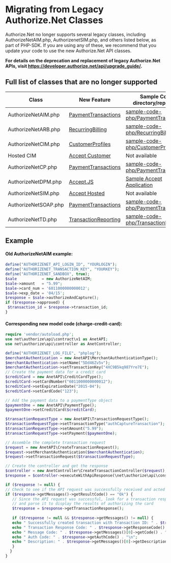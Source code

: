 # Migrating from Legacy Authorize.Net Classes

Authorize.Net no longer supports several legacy classes, including AuthorizeNetAIM.php, AuthorizenetSIM.php, and others listed below, as part of PHP-SDK. If you are using any of these, we recommend that you update your code to use the new Authorize.Net API classes.

**For details on the deprecation and replacement of legacy Authorize.Net APIs, visit https://developer.authorize.net/api/upgrade_guide/.**

## Full list of classes that are no longer supported
| Class                | New Feature                                                                                                                                                    | Sample Codes directory/repository                                                 |
|----------------------|----------------------------------------------------------------------------------------------------------------------------------------------------------------|---------------------------------------------------------------------------------------------------------------------------|
| AuthorizeNetAIM.php  | [PaymentTransactions](https://developer.authorize.net/api/reference/index.html#payment-transactions)                                                           | [sample-code-php/PaymentTransactions](https://github.com/AuthorizeNet/sample-code-php/tree/master/PaymentTransactions)    |
| AuthorizeNetARB.php  | [RecurringBilling](https://developer.authorize.net/api/reference/index.html#recurring-billing)                                                                 | [sample-code-php/RecurringBilling](https://github.com/AuthorizeNet/sample-code-php/tree/master/RecurringBilling)          | 
| AuthorizeNetCIM.php  | [CustomerProfiles](https://developer.authorize.net/api/reference/index.html#customer-profiles)                                                                 | [sample-code-php/CustomerProfiles](https://github.com/AuthorizeNet/sample-code-php/tree/master/CustomerProfiles)          |
| Hosted CIM           | [Accept Customer](https://developer.authorize.net/content/developer/en_us/api/reference/features/customer_profiles.html#Using_the_Accept_Customer_Hosted_Form) | Not available                                                                                                                         |
| AuthorizeNetCP.php   | [PaymentTransactions](https://developer.authorize.net/api/reference/index.html#payment-transactions)                                                           | [sample-code-php/PaymentTransactions](https://github.com/AuthorizeNet/sample-code-php/tree/master/PaymentTransactions)    |
| AuthorizeNetDPM.php  | [Accept.JS](https://developer.authorize.net/api/reference/features/acceptjs.html)                                                                              | [Sample Accept Application](https://github.com/AuthorizeNet/accept-sample-app)                                            |
| AuthorizeNetSIM.php  | [Accept Hosted](https://developer.authorize.net/content/developer/en_us/api/reference/features/accept_hosted.html)                                             | Not available                                                                                                                         |
| AuthorizeNetSOAP.php | [PaymentTransactions](https://developer.authorize.net/api/reference/index.html#payment-transactions)                                                           | [sample-code-php/PaymentTransactions](https://github.com/AuthorizeNet/sample-code-php/tree/master/PaymentTransactions)    |
| AuthorizeNetTD.php   | [TransactionReporting](https://developer.authorize.net/api/reference/index.html#transaction-reporting)                                                         | [sample-code-php/TransactionReporting/](https://github.com/AuthorizeNet/sample-code-php/tree/master/TransactionReporting) |

## Example 
#### Old AuthorizeNetAIM example: 
   ```php
define("AUTHORIZENET_API_LOGIN_ID", "YOURLOGIN");
define("AUTHORIZENET_TRANSACTION_KEY", "YOURKEY");
define("AUTHORIZENET_SANDBOX", true);
$sale           = new AuthorizeNetAIM;
$sale->amount   = "5.99";
$sale->card_num = '6011000000000012';
$sale->exp_date = '04/15';
$response = $sale->authorizeAndCapture();
if ($response->approved) {
    $transaction_id = $response->transaction_id;
}
```
#### Corresponding new model code (charge-credit-card):
   ```php
require 'vendor/autoload.php';
use net\authorize\api\contract\v1 as AnetAPI;
use net\authorize\api\controller as AnetController;

define("AUTHORIZENET_LOG_FILE", "phplog");
$merchantAuthentication = new AnetAPI\MerchantAuthenticationType();
$merchantAuthentication->setName("5Dd46Zv5v");
$merchantAuthentication->setTransactionKey("4XC9B5kq987Yre7E");
// Create the payment data for a credit card
$creditCard = new AnetAPI\CreditCardType();
$creditCard->setCardNumber("6011000000000012");
$creditCard->setExpirationDate("2015-04");
$creditCard->setCardCode("123");

// Add the payment data to a paymentType object
$paymentOne = new AnetAPI\PaymentType();
$paymentOne->setCreditCard($creditCard);

$transactionRequestType = new AnetAPI\TransactionRequestType();
$transactionRequestType->setTransactionType("authCaptureTransaction");
$transactionRequestType->setAmount("5.99");
$transactionRequestType->setPayment($paymentOne);

// Assemble the complete transaction request
$request = new AnetAPI\CreateTransactionRequest();
$request->setMerchantAuthentication($merchantAuthentication);
$request->setTransactionRequest($transactionRequestType);

// Create the controller and get the response
$controller = new AnetController\CreateTransactionController($request);
$response = $controller->executeWithApiResponse(\net\authorize\api\constants\ANetEnvironment::SANDBOX);

if ($response != null) {
// Check to see if the API request was successfully received and acted upon
if ($response->getMessages()->getResultCode() == "Ok") {
      // Since the API request was successful, look for a transaction response
      // and parse it to display the results of authorizing the card
      $tresponse = $response->getTransactionResponse();
        
      if ($tresponse != null && $tresponse->getMessages() != null) {
      echo " Successfully created transaction with Transaction ID: " . $tresponse->getTransId() . "\n";
      echo " Transaction Response Code: " . $tresponse->getResponseCode() . "\n";
      echo " Message Code: " . $tresponse->getMessages()[0]->getCode() . "\n";
      echo " Auth Code: " . $tresponse->getAuthCode() . "\n";
      echo " Description: " . $tresponse->getMessages()[0]->getDescription() . "\n";
      }
     }
} 
```
